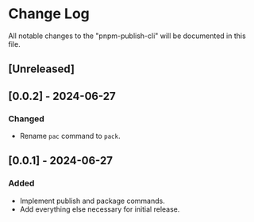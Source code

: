 # Change Log

All notable changes to the "pnpm-publish-cli" will be documented in this file.

## [Unreleased]

## [0.0.2] - 2024-06-27

### Changed

- Rename `pac` command to `pack`.

## [0.0.1] - 2024-06-27

### Added

- Implement publish and package commands.
- Add everything else necessary for initial release.

<!--
See: https://common-changelog.org/

## [0.0.1] - 2023-01-01

### Changed

### Added

### Removed

### Fixed
-->
